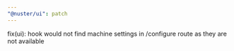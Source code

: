 ```yaml
---
"@nuster/ui": patch
---
```


fix(ui): hook would not find machine settings in /configure route as they are not available
